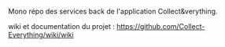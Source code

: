 Mono répo des services back de l'application Collect&verything.

wiki et documentation du projet : https://github.com/Collect-Everything/wiki/wiki
